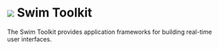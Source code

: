 # <a href="https://www.swimos.org"><img src="https://docs.swimos.org/readme/breach-marlin-blue-wide.svg"></a> Swim Toolkit

The Swim Toolkit provides application frameworks for building real-time
user interfaces.
